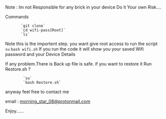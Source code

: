 Note : Im not Responsible for any brick in your device
            Do it Your own Risk....
            
Commands
           
           `git clone`
           `cd wifi-pass[Root]`
           `ls`
   Note this is the importent step. you want give root access to run the script
           `su`
           `bash wifi.sh`
   If you run the code it will show you your saved Wifi password and your Device Details
   
   
  If any problem.There is Back up file is safe.  if you want to restore it Run Restore.sh ?
  
            `su`
            `bash Restore.sh`
   
   anyway feel free to contact me 
   
   email : morning_star_08@protonmail.com
   
 Enjoy......
